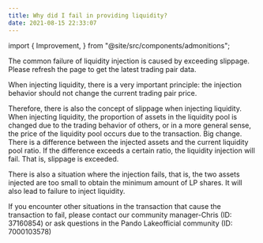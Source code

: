 ```yaml
---
title: Why did I fail in providing liquidity?
date: 2021-08-15 22:33:07
---
```


import { Improvement, } from "@site/src/components/admonitions";

<Improvement />


The common failure of liquidity injection is caused by exceeding slippage. Please refresh the page to get the latest trading pair data.

When injecting liquidity, there is a very important principle: the injection behavior should not change the current trading pair price.

Therefore, there is also the concept of slippage when injecting liquidity. When injecting liquidity, the proportion of assets in the liquidity pool is changed due to the trading behavior of others, or in a more general sense, the price of the liquidity pool occurs due to the transaction. Big change. There is a difference between the injected assets and the current liquidity pool ratio. If the difference exceeds a certain ratio, the liquidity injection will fail. That is, slippage is exceeded.

There is also a situation where the injection fails, that is, the two assets injected are too small to obtain the minimum amount of LP shares. It will also lead to failure to inject liquidity.

If you encounter other situations in the transaction that cause the transaction to fail, please contact our community manager-Chris (ID: 37160854) or ask questions in the Pando Lakeofficial community (ID: 7000103578)